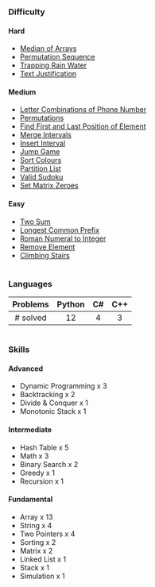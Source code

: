 ### Difficulty

#### Hard
* [Median of Arrays](MedianOfArrays/findmediansortedarrays.py)
* [Permutation Sequence](PermutationSequence/permutationsequence.cs)
* [Trapping Rain Water](TrappingRainWater/traprainwater.cs)
* [Text Justification](TextJustification/textjustification.py)

#### Medium
* [Letter Combinations of Phone Number](/LetterCombinationsOfPhoneNumber/phonenumberletters.py)
* [Permutations](Permutations/permutations.py)
* [Find First and Last Position of Element](FirstandLastPosition/findfirstlast.py)
* [Merge Intervals](MergeIntervals/mergeintervals.py)
* [Insert Interval](InsertInterval/insertinterval.py)
* [Jump Game](JumpGame/jumpgame.cpp)
* [Sort Colours](SortColours/sortcolours.cpp)
* [Partition List](PartitionList/partitionlist.py)
* [Valid Sudoku](ValidSudoku/validsudoku.py)
* [Set Matrix Zeroes](SetMatrixZeroes/setmatrixzeroes.py)

#### Easy
* [Two Sum](TwoSum/twosum.py)
* [Longest Common Prefix](LongestCommonPrefix/longestcommonprefix.py)
* [Roman Numeral to Integer](RomanToInteger/romantoint.cs)
* [Remove Element](RemoveElement/removeelement.cs)
* [Climbing Stairs](ClimbingStairs/climbingstairs.cpp)

#

### Languages

| Problems | Python | C# | C++ |
|:--------:|:------:|:--:|:---:|
| # solved |   12   | 4  |  3  |

#

### Skills
#### Advanced
* Dynamic Programming x 3
* Backtracking x 2
* Divide & Conquer x 1
* Monotonic Stack x 1
#### Intermediate
* Hash Table x 5
* Math x 3
* Binary Search x 2
* Greedy x 1
* Recursion x 1
#### Fundamental
* Array x 13
* String x 4
* Two Pointers x 4
* Sorting x 2
* Matrix x 2
* Linked List x 1
* Stack x 1
* Simulation x 1
